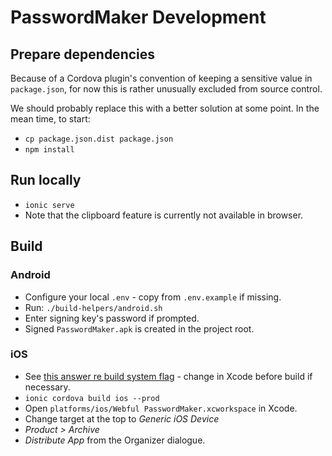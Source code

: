 # PasswordMaker Development

## Prepare dependencies

Because of a Cordova plugin's convention of keeping a sensitive value in `package.json`, for now
this is rather unusually excluded from source control.

We should probably replace this with a better solution at some point. In the mean time, to start:

* `cp package.json.dist package.json`
* `npm install`

## Run locally

* `ionic serve`
* Note that the clipboard feature is currently not available in browser.

## Build

### Android

* Configure your local `.env` - copy from `.env.example` if missing.
* Run: `./build-helpers/android.sh`
* Enter signing key's password if prompted.
* Signed `PasswordMaker.apk` is created in the project root.

### iOS

* See [this answer re build system flag](https://stackoverflow.com/a/52432058/2803757) - change in Xcode before build if necessary.
* `ionic cordova build ios --prod`
* Open `platforms/ios/Webful PasswordMaker.xcworkspace` in Xcode.
* Change target at the top to _Generic iOS Device_
* _Product > Archive_
* _Distribute App_ from the Organizer dialogue.
